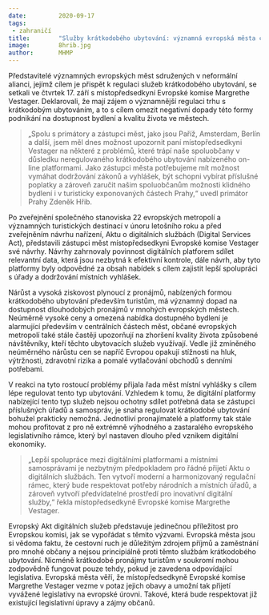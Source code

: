 ```yaml
---
date:         2020-09-17
tags:         
 - zahraničí
title:        "Služby krátkodobého ubytování: významná evropská města chtějí spolupracovat s EU"
image: 	      8hrib.jpg
author:       MHMP
---
```


Představitelé významných evropských měst sdružených v neformální alianci, jejímž cílem je přispět k regulaci služeb krátkodobého ubytování, se setkali ve čtvrtek 17. září s místopředsedkyní Evropské komise Margrethe Vestager. Deklarovali, že mají zájem o významnější regulaci trhu s krátkodobým ubytováním, a to s cílem omezit negativní dopady této formy podnikání na dostupnost bydlení a kvalitu života ve městech. 

> „Spolu s primátory a zástupci měst, jako jsou Paříž, Amsterdam, Berlín a další, jsem měl dnes možnost upozornit paní místopředsedkyni Vestager na některé z problémů, které trápí naše spoluobčany v důsledku neregulovaného krátkodobého ubytování nabízeného on-line platformami. Jako zástupci města potřebujeme mít možnost vymáhat dodržování zákonů a vyhlášek, být schopni vybírat příslušné poplatky a zároveň zaručit našim spoluobčanům možnosti klidného bydlení i v turisticky exponovaných částech Prahy,“ uvedl primátor Prahy Zdeněk Hřib.

Po zveřejnění společného stanoviska 22 evropských metropolí a významných turistických destinací v únoru letošního roku a před zveřejněním návrhu nařízení, Aktu o digitálních službách (Digital Services Act), představili zástupci měst místopředsedkyni Evropské komise Vestager své návrhy. Návrhy zahrnovaly povinnost digitálních platforem sdílet relevantní data, která jsou nezbytná k efektivní kontrole, dále návrh, aby tyto platformy byly odpovědné za obsah nabídek s cílem zajistit lepší spolupráci s úřady a dodržování místních vyhlášek.

Nárůst a vysoká ziskovost plynoucí z pronájmů, nabízených formou krátkodobého ubytování především turistům, má významný dopad na dostupnost dlouhodobých pronájmů v mnohých evropských městech. Neúměrně vysoké ceny a omezená nabídka dostupného bydlení je alarmující především v centrálních částech měst, občané evropských metropolí také stále častěji upozorňují na zhoršení kvality života způsobené návštěvníky, kteří těchto ubytovacích služeb využívají. Vedle již zmíněného neúměrného nárůstu cen se napříč Evropou opakují stížnosti na hluk, výtržnosti, zdravotní rizika a pomalé vytlačování obchodů s denními potřebami.

V reakci na tyto rostoucí problémy přijala řada měst místní vyhlášky s cílem lépe regulovat tento typ ubytování. Vzhledem k tomu, že digitální platformy nabízející tento typ služeb nejsou ochotny sdílet potřebná data se zástupci příslušných úřadů a samospráv, je snaha regulovat krátkodobé ubytování bohužel prakticky nemožná. Jednotliví pronajímatelé a platformy tak stále mohou profitovat z pro ně extrémně výhodného a zastaralého evropského legislativního rámce, který byl nastaven dlouho před vznikem digitální ekonomiky.

> „Lepší spolupráce mezi digitálními platformami a místními samosprávami je nezbytným předpokladem pro řádné přijetí Aktu o digitálních službách. Ten vytvoří moderní a harmonizovaný regulační rámec, který bude respektovat potřeby národních a místních úřadů, a zároveň vytvoří předvídatelné prostředí pro inovativní digitální služby,“  řekla místopředsedkyně Evropské komise Margrethe Vestager.

Evropský Akt digitálních služeb představuje jedinečnou příležitost pro Evropskou komisi, jak se vypořádat s těmito výzvami. Evropská města jsou si vědoma faktu, že cestovní ruch je důležitým zdrojem příjmů a zaměstnání pro mnohé občany a nejsou principiálně proti těmto službám krátkodobého ubytování. Nicméně krátkodobé pronájmy turistům v soukromí mohou zodpovědně fungovat pouze tehdy, pokud je zavedena odpovídající legislativa. Evropská města věří, že místopředsedkyně Evropské komise Margrethe Vestager vezme v potaz jejich obavy a umožní tak přijetí vyvážené legislativy na evropské úrovni. Takové, která bude respektovat již existující legislativní úpravy a zájmy občanů.
